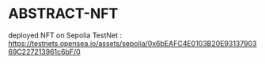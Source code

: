 # ABSTRACT-NFT
deployed NFT on Sepolia TestNet : https://testnets.opensea.io/assets/sepolia/0x6bEAFC4E0103B20E9313790369C227213961c6bF/0
